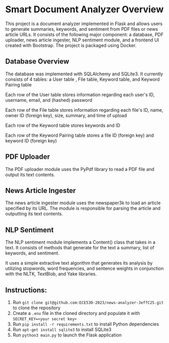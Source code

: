 # Smart Document Analyzer Overview

This project is a document analyzer implemented in Flask and allows users to generate summaries, keywords, and sentiment from PDF files or news article URLs. It consists of the following major component: a database, PDF uploader, news article ingester, NLP sentiment module, and a frontend UI created with Bootstrap. The project is packaged using Docker.

## Database Overview 

The database was implemented with SQLAlchemy and SQLite3. It currently consists of 4 tables: a User table , File table, Keyword table, and Keyword Pairing table

Each row of the User table stores information regarding each user's ID, username, email, and (hashed) password

Each row of the File table stores information regarding each file's ID, name, owner ID (foreign key), size, summary, and time of upload

Each row of the Keyword table stores keywords and ID

Each row of the Keyword Pairing table stores a file ID (foreign key) and keyword ID (foreign key)

## PDF Uploader

The PDF uploader module uses the PyPdf library to read a PDF file and output its text contents.

## News Article Ingester

The news article ingester module uses the newspaper3k to load an article specified by its URL. The module is responsible for parsing the article and outputting its text contents.

## NLP Sentiment

The NLP sentiment module implements a Content() class that takes in a text. It consists of methods that generate for the text a summary, list of keywords, and sentiment.

It uses a simple extractive text algorithm that generates its analysis by utilizing stopwords, word frequencies, and sentence weights in conjunction with the NLTK, TextBlob, and Yake libraries.

## Instructions:

1. Run `git clone git@github.com:ECE530-2023/news-analyzer-JeffC25.git` to clone the repository
2. Create a `.env` file in the cloned directory and populate it with `SECRET_KEY=<your secret key>`
3. Run `pip install -r requirements.txt` to install Python dependencies
4. Run `apt-get install sqlite3` to install SQLite3
5. Run `python3 main.py` to launch the Flask application
